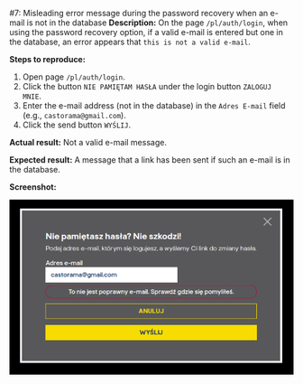 #7: Misleading error message during the password recovery when an e-mail is not in the database
**Description:** On the page `/pl/auth/login`, when using the password recovery option, if a valid e-mail is entered but one in the database, an error appears that `this is not a valid e-mail`.

**Steps to reproduce:**
1. Open page `/pl/auth/login`.
2. Click the button `NIE PAMIĘTAM HASŁA` under the login button `ZALOGUJ MNIE`.
3. Enter the e-mail address (not in the database) in the `Adres E-mail` field (e.g., `castorama@gmail.com`).
4. Click the send button `WYŚLIJ`.

**Actual result:** Not a valid e-mail message.

**Expected result:** A message that a link has been sent if such an e-mail is in the database.

**Screenshot:**

![CastoPro07](https://raw.githubusercontent.com/lukmarcus/Today-I-Learned/main/Test_Case_Studies/CastoPro/07.png)